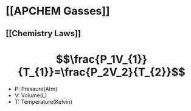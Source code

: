 # [[APCHEM Gasses]]
## [[Chemistry Laws]]

# $$\frac{P_1V_{1}}{T_{1}}=\frac{P_2V_2}{T_{2}}$$
- P: Pressure(Atm)
- V: Volume(L)
- T: Temperature(Kelvin)